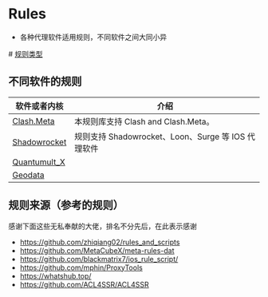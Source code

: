# Rules
- 各种代理软件适用规则，不同软件之间大同小异

\# [规则类型](https://raw.githubusercontent.com/LaolunsiG/XiaoE_PCR/main/rules/%E8%A7%84%E5%88%99%E7%B1%BB%E5%9E%8B.md)

## 不同软件的规则

| 软件或者内核                                                                              | 介绍                                      |
| ----------------------------------------------------------------------------------- | --------------------------------------- |
| [Clash.Meta](https://github.com/LaolunsiG/XiaoE_PCR/tree/main/rules/Clash.Meta)     | 本规则库支持 Clash and Clash.Meta。            |
| [Shadowrocket](https://github.com/LaolunsiG/XiaoE_PCR/tree/main/rules/Shadowrocket) | 规则支持 Shadowrocket、Loon、Surge 等 IOS 代理软件 |
| [Quantumult_X](https://github.com/LaolunsiG/XiaoE_PCR/tree/main/rules/Quantumult_X) |                                         |
| [Geodata](https://github.com/LaolunsiG/XiaoE_PCR/tree/main/rules/GEODATA)           |                                         |


## 规则来源（参考的规则）
感谢下面这些无私奉献的大佬，排名不分先后，在此表示感谢
- https://github.com/zhiqiang02/rules_and_scripts
- https://github.com/MetaCubeX/meta-rules-dat
- https://github.com/blackmatrix7/ios_rule_script/
- https://github.com/mphin/ProxyTools
- https://whatshub.top/
- https://github.com/ACL4SSR/ACL4SSR


